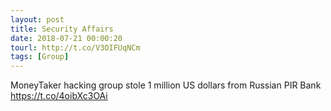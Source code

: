 ```yaml
---
layout: post
title: Security Affairs
date: 2018-07-21 00:00:20
tourl: http://t.co/V3OIFUqNCm
tags: [Group]
---
```

MoneyTaker hacking group stole 1 million US dollars from Russian PIR Bank  https://t.co/4oibXc3OAi